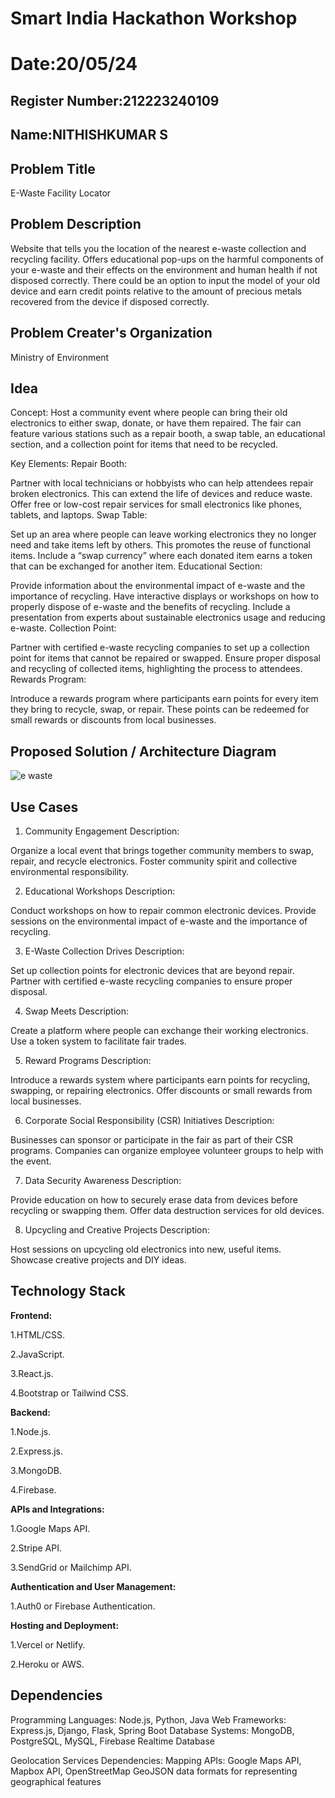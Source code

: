 # Smart India Hackathon Workshop
# Date:20/05/24
## Register Number:212223240109
## Name:NITHISHKUMAR S
## Problem Title
E-Waste Facility Locator
## Problem Description
Website that tells you the location of the nearest e-waste collection and recycling facility. Offers educational pop-ups on the harmful components of your e-waste and their effects on the environment and human health if not disposed correctly. There could be an option to input the model of your old device and earn credit points relative to the amount of precious metals recovered from the device if disposed correctly.
## Problem Creater's Organization
Ministry of Environment

## Idea
Concept:
Host a community event where people can bring their old electronics to either swap, donate, or have them repaired. The fair can feature various stations such as a repair booth, a swap table, an educational section, and a collection point for items that need to be recycled.

Key Elements:
Repair Booth:

Partner with local technicians or hobbyists who can help attendees repair broken electronics. This can extend the life of devices and reduce waste.
Offer free or low-cost repair services for small electronics like phones, tablets, and laptops.
Swap Table:

Set up an area where people can leave working electronics they no longer need and take items left by others. This promotes the reuse of functional items.
Include a “swap currency” where each donated item earns a token that can be exchanged for another item.
Educational Section:

Provide information about the environmental impact of e-waste and the importance of recycling.
Have interactive displays or workshops on how to properly dispose of e-waste and the benefits of recycling.
Include a presentation from experts about sustainable electronics usage and reducing e-waste.
Collection Point:

Partner with certified e-waste recycling companies to set up a collection point for items that cannot be repaired or swapped.
Ensure proper disposal and recycling of collected items, highlighting the process to attendees.
Rewards Program:

Introduce a rewards program where participants earn points for every item they bring to recycle, swap, or repair. These points can be redeemed for small rewards or discounts from local businesses.

## Proposed Solution / Architecture Diagram
![e waste](https://github.com/nithish467/SIHPS/assets/150232274/7a926326-65d5-46b1-b256-4beecfdb5742)


## Use Cases
1. Community Engagement
Description:

Organize a local event that brings together community members to swap, repair, and recycle electronics.
Foster community spirit and collective environmental responsibility.

2. Educational Workshops
Description:

Conduct workshops on how to repair common electronic devices.
Provide sessions on the environmental impact of e-waste and the importance of recycling.

3. E-Waste Collection Drives
Description:

Set up collection points for electronic devices that are beyond repair.
Partner with certified e-waste recycling companies to ensure proper disposal.

4. Swap Meets
Description:

Create a platform where people can exchange their working electronics.
Use a token system to facilitate fair trades.


5. Reward Programs
Description:

Introduce a rewards system where participants earn points for recycling, swapping, or repairing electronics.
Offer discounts or small rewards from local businesses.

6. Corporate Social Responsibility (CSR) Initiatives
Description:

Businesses can sponsor or participate in the fair as part of their CSR programs.
Companies can organize employee volunteer groups to help with the event.

7. Data Security Awareness
Description:

Provide education on how to securely erase data from devices before recycling or swapping them.
Offer data destruction services for old devices.

8. Upcycling and Creative Projects
Description:

Host sessions on upcycling old electronics into new, useful items.
Showcase creative projects and DIY ideas.


## Technology Stack

**Frontend:**

1.HTML/CSS.

2.JavaScript.

3.React.js.

4.Bootstrap or Tailwind CSS.

**Backend:**

1.Node.js.

2.Express.js.

3.MongoDB.

4.Firebase.

**APIs and Integrations:**

1.Google Maps API.

2.Stripe API.

3.SendGrid or Mailchimp API.

**Authentication and User Management:**

1.Auth0 or Firebase Authentication.

**Hosting and Deployment:**

1.Vercel or Netlify.

2.Heroku or AWS.


## Dependencies
Programming Languages: Node.js, Python, Java
Web Frameworks: Express.js, Django, Flask, Spring Boot
Database Systems: MongoDB, PostgreSQL, MySQL, Firebase Realtime Database

Geolocation Services Dependencies:
Mapping APIs: Google Maps API, Mapbox API, OpenStreetMap
GeoJSON data formats for representing geographical features

